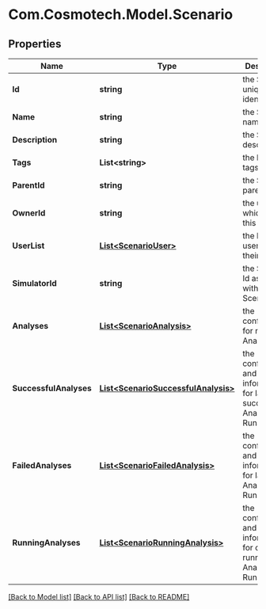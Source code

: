 # Com.Cosmotech.Model.Scenario

## Properties

Name | Type | Description | Notes
------------ | ------------- | ------------- | -------------
**Id** | **string** | the Scenario unique identifier | [optional] [readonly] 
**Name** | **string** | the Scenario name | 
**Description** | **string** | the Scenario description | [optional] 
**Tags** | **List&lt;string&gt;** | the list of tags | [optional] 
**ParentId** | **string** | the Scenario parent id | [optional] 
**OwnerId** | **string** | the user id which own this Scenario | [optional] [readonly] 
**UserList** | [**List&lt;ScenarioUser&gt;**](ScenarioUser.md) | the list of users Id with their role | [optional] 
**SimulatorId** | **string** | the Simulator Id associated with this Scenario | [optional] [readonly] 
**Analyses** | [**List&lt;ScenarioAnalysis&gt;**](ScenarioAnalysis.md) | the configuration for next Analysis | [optional] 
**SuccessfulAnalyses** | [**List&lt;ScenarioSuccessfulAnalysis&gt;**](ScenarioSuccessfulAnalysis.md) | the configuration and information for last successful Analyses Runs | [optional] [readonly] 
**FailedAnalyses** | [**List&lt;ScenarioFailedAnalysis&gt;**](ScenarioFailedAnalysis.md) | the configuration and information for last failed Analyses Runs | [optional] [readonly] 
**RunningAnalyses** | [**List&lt;ScenarioRunningAnalysis&gt;**](ScenarioRunningAnalysis.md) | the configuration and information for currently running Analyses Runs | [optional] [readonly] 

[[Back to Model list]](../README.md#documentation-for-models) [[Back to API list]](../README.md#documentation-for-api-endpoints) [[Back to README]](../README.md)

